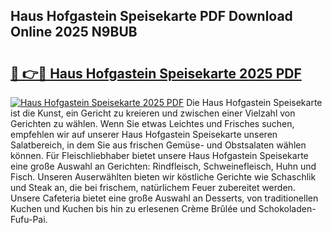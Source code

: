 ## Haus Hofgastein Speisekarte PDF Download Online 2025 N9BUB

# <h2><a href="http://gc8hgg.nevu.top/?p=Haus+Hofgastein+Speisekarte">🔗 👉🔴 Haus Hofgastein Speisekarte 2025 PDF</a></h2>

[![Haus Hofgastein Speisekarte 2025 PDF](https://i.imgur.com/dBaPXMq.png)](http://gc8hgg.nevu.top/?p=Haus+Hofgastein+Speisekarte)
Die Haus Hofgastein Speisekarte ist die Kunst, ein Gericht zu kreieren und zwischen einer Vielzahl von Gerichten zu wählen. Wenn Sie etwas Leichtes und Frisches suchen, empfehlen wir auf unserer Haus Hofgastein Speisekarte unseren Salatbereich, in dem Sie aus frischen Gemüse- und Obstsalaten wählen können. Für Fleischliebhaber bietet unsere Haus Hofgastein Speisekarte eine große Auswahl an Gerichten: Rindfleisch, Schweinefleisch, Huhn und Fisch. Unseren Auserwählten bieten wir köstliche Gerichte wie Schaschlik und Steak an, die bei frischem, natürlichem Feuer zubereitet werden. Unsere Cafeteria bietet eine große Auswahl an Desserts, von traditionellen Kuchen und Kuchen bis hin zu erlesenen Crème Brûlée und Schokoladen-Fufu-Pai.
